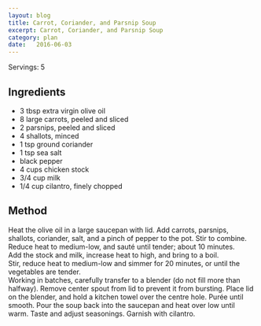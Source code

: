 ```yaml
---
layout: blog
title: Carrot, Coriander, and Parsnip Soup
excerpt: Carrot, Coriander, and Parsnip Soup
category: plan
date:   2016-06-03
---
```

Servings: 5  
  
## Ingredients
* 3 tbsp extra virgin olive oil
* 8 large carrots, peeled and sliced
* 2 parsnips, peeled and sliced
* 4 shallots, minced
* 1 tsp ground coriander
* 1 tsp sea salt
* black pepper
* 4 cups chicken stock
* 3/4 cup milk
* 1/4 cup cilantro, finely chopped

## Method
Heat the olive oil in a large saucepan with lid. Add carrots, parsnips, shallots, coriander, salt, and a pinch of pepper to the pot. Stir to combine. Reduce heat to medium-low, and sauté until tender; about 10 minutes.  
Add the stock and milk, increase heat to high, and bring to a boil.  
Stir, reduce heat to medium-low and simmer for 20 minutes, or until the vegetables are tender.  
Working in batches, carefully transfer to a blender (do not fill more than halfway). Remove center spout from lid to prevent it from bursting. Place lid on the blender, and hold a kitchen towel over the centre hole. Purée until smooth. Pour the soup back into the saucepan and heat over low until warm. Taste and adjust seasonings. Garnish with cilantro.  
